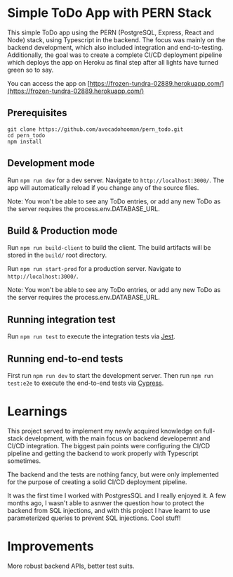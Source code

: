 # Simple ToDo App with PERN Stack
This simple ToDo app using the PERN (PostgreSQL, Express, React and Node) stack, using Typescript in the backend. The focus was mainly on the backend development, which also included integration and end-to-testing. Additionally, the goal was to create a complete CI/CD deployment pipeline which deploys the app on Heroku as final step after all lights have turned green so to say.

You can access the app on [https://frozen-tundra-02889.herokuapp.com/](https://frozen-tundra-02889.herokuapp.com/)

## Prerequisites 

```
git clone https://github.com/avocadohooman/pern_todo.git
cd pern_todo
npm install
```

## Development mode

Run `npm run dev` for a dev server. Navigate to `http://localhost:3000/`. The app will automatically reload if you change any of the source files.

Note: You won't be able to see any ToDo entries, or add any new ToDo as the server requires the process.env.DATABASE_URL.

## Build & Production mode

Run `npm run build-client` to build the client. The build artifacts will be stored in the `build/` root directory. 

Run `npm run start-prod` for a production server. Navigate to `http://localhost:3000/`. 

Note: You won't be able to see any ToDo entries, or add any new ToDo as the server requires the process.env.DATABASE_URL.

## Running integration test
Run `npm run test` to execute the integration tests via [Jest](https://github.com/facebook/jest).

## Running end-to-end tests

First run `npm run dev` to start the development server. 
Then run `npm run test:e2e` to execute the end-to-end tests via [Cypress](https://www.cypress.io/).

# Learnings

This project served to implement my newly acquired knowledge on full-stack development, with the main focus on backend developemnt and CI/CD integration.
The biggest pain points were configuring the CI/CD pipeline and getting the backend to work properly with Typescript sometimes.

The backend and the tests are nothing fancy, but were only implemented for the purpose of creating a solid CI/CD deployment pipeline.

It was the first time I worked with PostgresSQL and I really enjoyed it. A few months ago, I wasn't able to asnwer the question how to protect the backend from SQL injections, and with this project I have learnt to use parameterized queries to prevent SQL injections. Cool stuff!

# Improvements

More robust backend APIs, better test suits.

